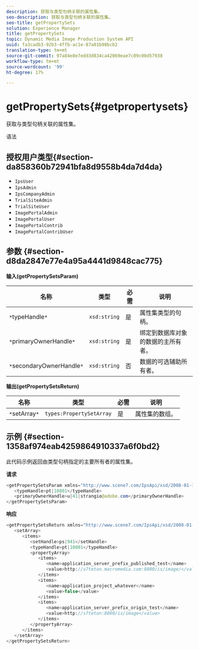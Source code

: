 ```yaml
---
description: 获取与类型句柄关联的属性集。
seo-description: 获取与类型句柄关联的属性集。
seo-title: getPropertySets
solution: Experience Manager
title: getPropertySets
topic: Dynamic Media Image Production System API
uuid: fa3cadb3-92b3-4ffb-ac1e-87a01b98bcb2
translation-type: tm+mt
source-git-commit: 97a84e8e7edd3d834ca42069eae7c09c00d57938
workflow-type: tm+mt
source-wordcount: '99'
ht-degree: 17%

---
```



# getPropertySets{#getpropertysets}

获取与类型句柄关联的属性集。

语法

## 授权用户类型{#section-da858360b72941bfa8d9558b4da7d4da}

* `IpsUser`
* `IpsAdmin`
* `IpsCompanyAdmin`
* `TrialSiteAdmin`
* `TrialSiteUser`
* `ImagePortalAdmin`
* `ImagePortalUser`
* `ImagePortalContrib`
* `ImagePortalContribUser`

## 参数 {#section-d8da2847e77e4a95a4441d9848cac775}

**输入(getPropertySetsParam)**

| 名称 | 类型 | 必需 | 说明 |
|---|---|---|---|
| `*`typeHandle`*` | `xsd:string` | 是 | 属性集类型的句柄。 |
| `*`primaryOwnerHandle`*` | `xsd:string` | 是 | 绑定到数据库对象的数据的主所有者。 |
| `*`secondaryOwnerHandle`*` | `xsd:string` | 否 | 数据的可选辅助所有者。 |

**输出(getPropertySetsReturn)**

| 名称 | 类型 | 必需 | 说明 |
|---|---|---|---|
| `*`setArray`*` | `types:PropertySetArray` | 是 | 属性集的数组。 |

## 示例 {#section-1358af974eab4259864910337a6f0bd2}

此代码示例返回由类型句柄指定的主要所有者的属性集。

**请求**

```java
<getPropertySetsParam xmlns="http://www.scene7.com/IpsApi/xsd/2008-01-15">
   <typeHandle>pt|10801</typeHandle>
   <primaryOwnerHandle>u|41|strangio@adobe.com</primaryOwnerHandle>
</getPropertySetsParam>
```

**响应**

```java
<getPropertySetsReturn xmlns="http://www.scene7.com/IpsApi/xsd/2008-01-15">
   <setArray>
      <items>
         <setHandle>ps|941</setHandle>
         <typeHandle>pt|10801</typeHandle>
         <propertyArray>
            <items>
               <name>application_server_prefix_published_test</name>
               <value>http://s7teton.macromedia.com:8080/is/image/</value>
            </items>
            <items>
               <name>application_project_whatever</name>
               <value>false</value>
            </items>
            <items>
               <name>application_server_prefix_origin_test</name>
               <value>http://s7teton:8080/is/image</value>
            </items>
         </propertyArray>
      </items>
   </setArray>
</getPropertySetsReturn>
```

